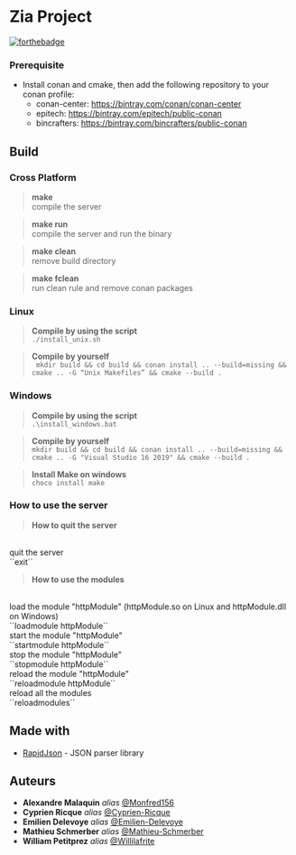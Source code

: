 # Zia Project

[![forthebadge](https://forthebadge.com/images/badges/made-with-c-plus-plus.svg)](http://forthebadge.com)

### Prerequisite

- Install conan and cmake, then add the following repository to your conan profile:
    - conan-center: https://bintray.com/conan/conan-center
    - epitech: https://bintray.com/epitech/public-conan
    - bincrafters: https://bintray.com/bincrafters/public-conan

## Build

### Cross Platform

><b>make</b><br>
compile the server

> <b>make run</b><br>
compile the server and run the binary

><b>make clean</b><br>
remove build directory

><b>make fclean</b><br>
run clean rule and remove conan packages

### Linux

> <b>Compile by using the script</b><br>
``./install_unix.sh``

> <b>Compile by yourself</b><br>
`` mkdir build && cd build && conan install .. --build=missing && cmake .. -G “Unix Makefiles” && cmake --build .``

### Windows

> <b>Compile by using the script</b><br>
``.\install_windows.bat``

> <b>Compile by yourself</b><br>
``mkdir build && cd build && conan install .. --build=missing && cmake .. -G "Visual Studio 16 2019" && cmake --build .``

> <b>Install Make on windows</b><br>
``choco install make``

### How to use the server

><b>How to quit the server</b><br>
<br>
quit the server<br>
``exit``

><b>How to use the modules</b><br>
<br>
load the module "httpModule" (httpModule.so on Linux and httpModule.dll on Windows)<br>
``loadmodule httpModule``<br>
start the module "httpModule"<br>
``startmodule httpModule``<br>
stop the module "httpModule"<br>
``stopmodule httpModule``<br>
reload the module "httpModule"<br>
``reloadmodule httpModule``<br>
reload all the modules<br>
``reloadmodules``

## Made with

* [RapidJson](https://rapidjson.org/) - JSON parser library

## Auteurs

* **Alexandre Malaquin** _alias_ [@Monfred156](https://github.com/Monfred156)
* **Cyprien Ricque** _alias_ [@Cyprien-Ricque](https://github.com/Cyprien-Ricque)
* **Emilien Delevoye** _alias_ [@Emilien-Delevoye](https://github.com/Emilien-Delevoye)
* **Mathieu Schmerber** _alias_ [@Mathieu-Schmerber](https://github.com/Mathieu-Schmerber)
* **William Petitprez** _alias_ [@Willilafrite](https://github.com/Willilafrite)